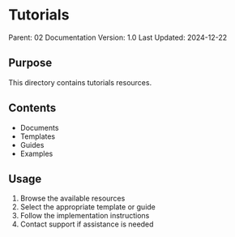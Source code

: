 # Tutorials
Parent: 02 Documentation
Version: 1.0
Last Updated: 2024-12-22

## Purpose
This directory contains tutorials resources.

## Contents
- Documents
- Templates
- Guides
- Examples

## Usage
1. Browse the available resources
2. Select the appropriate template or guide
3. Follow the implementation instructions
4. Contact support if assistance is needed
